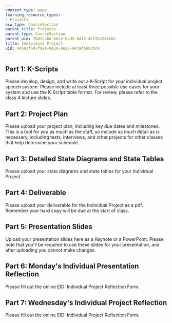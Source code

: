 ```yaml
---
content_type: page
learning_resource_types:
- Projects
ocw_type: CourseSection
parent_title: Projects
parent_type: CourseSection
parent_uid: 7b8fccb6-66ce-bcd5-bd13-45f263238c62
title: Individual Project
uid: 94593f6d-f92a-0e3a-8e25-a43adb893bc4
---
```


Part 1: K-Scripts
-----------------

Please develop, design, and write out a K-Script for your individual project speech system. Please include at least three possible use cases for your system and use the K-Script table format. For review, please refer to the class 4 lecture slides.

Part 2: Project Plan
--------------------

Please upload your project plan, including key due dates and milestones. This is a tool for you as much as the staff, so include as much detail as is necessary, including tests, interviews, and other projects for other classes that help determine your schedule.

Part 3: Detailed State Diagrams and State Tables
------------------------------------------------

Please upload your state diagrams and state tables for your Individual Project.

Part 4: Deliverable
-------------------

Please upload your deliverable for the Individual Project as a pdf. Remember your hard copy will be due at the start of class.

Part 5: Presentation Slides
---------------------------

Upload your presentation slides here as a Keynote or a PowerPoint. Please note that you'll be required to use these slides for your presentation, and after uploading you cannot make changes.

Part 6: Monday's Individual Presentation Reflection
---------------------------------------------------

Please fill out the online EID: Individual Project Reflection Form.

Part 7: Wednesday's Individual Project Reflection
-------------------------------------------------

Please fill out the online EID: Individual Project Reflection Form.